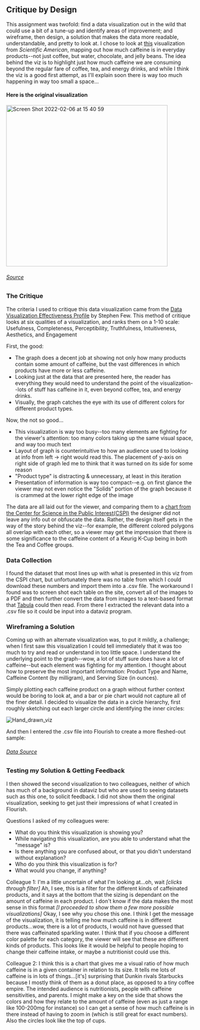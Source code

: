 ## Critique by Design

This assignment was twofold: find a data visualization out in the wild that could use a bit of a tune-up and identify areas of improvement; and wireframe, then design, a solution that makes the data more readable, understandable, and pretty to look at. I chose to look at [this](https://www.scientificamerican.com/article/graphic-science-caffeine-high-more-and-more-products-contain-large-doses/) visualization from *Scientific American*, mapping out how much caffeine is in everyday products--not just coffee, but water, chocolate, and jelly beans. The idea behind the viz is to highlight just how much caffeine we are consuming beyond the regular fare of coffee, tea, and energy drinks, and while I think the viz is a good first attempt, as I'll explain soon there is way too much happening in way too small a space...

#### Here is the original visualization

<img width="432" alt="Screen Shot 2022-02-06 at 15 40 59" src="https://user-images.githubusercontent.com/98067398/152700494-31c252e2-38a6-49ca-b2dd-28d2bda8c940.png">

###### [Source](https://www.scientificamerican.com/article/graphic-science-caffeine-high-more-and-more-products-contain-large-doses/)

### The Critique

The criteria I used to critique this data visualization came from the [Data Visualization Effectiveness Profile](http://www.perceptualedge.com/articles/visual_business_intelligence/data_visualization_effectiveness_profile.pdf) by Stephen Few. This method of critique looks at six qualities of a visualization, and ranks them on a 1-10 scale: Usefulness, Completeness, Perceptibility, Truthfulness, Intuitiveness, Aesthetics, and Engagement

First, the good:
* The graph does a decent job at showing not only how many products contain some amount of caffeine, but the vast differences in which products have more or less caffeine.
* Looking just at the data that are presented here, the reader has everything they would need to understand the point of the visualization--lots of stuff has caffeine in it, even beyond coffee, tea, and energy drinks.
* Visually, the graph catches the eye with its use of different colors for different product types.

Now, the not so good...
* This visualization is way too busy--too many elements are fighting for the viewer's attention: too many colors taking up the same visual space, and way too much text
* Layout of graph is counterintuitive to how an audience used to looking at info from left -> right would read this. The placement of y-axis on right side of graph led me to think that it was turned on its side for some reason
* "Product type" is distracting & unnecessary, at least in this iteration
* Presentation of information is way too compact--e.g. on first glance the viewer may not even notice the "Solids" portion of the graph because it is crammed at the lower right edge of the image

The data are all laid out for the viewer, and comparing them to a [chart from the Center for Science in the Public Interest(CSPI)](https://www.cspinet.org/eating-healthy/ingredients-of-concern/caffeine-chart) the designer did not leave any info out or obfuscate the data. Rather, the design itself gets in the way of the story behind the viz--for example, the different colored polygons all overlap with each other, so a viewer may get the impression that there is some significance to the caffeine content of a Keurig K-Cup being in both the Tea and Coffee groups. 

### Data Collection

I found the dataset that most lines up with what is presented in this viz from the CSPI chart, but unfortunately there was no table from which I could download these numbers and import them into a .csv file. The workaround I found was to screen shot each table on the site, convert all of the images to a PDF and then further convert the data from images to a text-based format that [Tabula](https://tabula.technology/) could then read. From there I extracted the relevant data into a .csv file so it could be input into a dataviz program.

### Wireframing a Solution

Coming up with an alternate visualization was, to put it mildly, a challenge; when I first saw this visualization I could tell immediately that it was too much to try and read or understand in too little space. I understand the underlying point to the graph--wow, a lot of stuff sure does have a lot of caffeine--but each element was fighting for my attention. I thought about how to preserve the most important information: Product Type and Name, Caffeine Content (by milligram), and Serving Size (in ounces).

Simply plotting each caffeine product on a graph without further context would be boring to look at, and a bar or pie chart would not capture all of the finer detail. I decided to visualize the data in a circle hierarchy, first roughly sketching out each larger circle and identifying the inner circles:

![Hand_drawn_viz](https://user-images.githubusercontent.com/98067398/152703110-03762bd4-9403-49a9-a6bc-30550fb99572.JPG)

And then I entered the  .csv file into Flourish to create a more fleshed-out sample:

<div class="flourish-embed flourish-hierarchy" data-src="visualisation/8625916"><script src="https://public.flourish.studio/resources/embed.js"></script></div>

###### [Data Source](https://www.cspinet.org/eating-healthy/ingredients-of-concern/caffeine-chart)

### Testing my Solution & Getting Feedback

I then showed the second visualization to two colleagues, neither of which has much of a background in dataviz but who are used to seeing datasets such as this one, to solicit feedback. I did not show them the original visualization, seeking to get just their impressions of what I created in Flourish. 

Questions I asked of my colleagues were:
* What do you think this visualization is showing you?
* While navigating this visualization, are you able to understand what the "message" is?
* Is there anything you are confused about, or that you didn't understand without explanation?
* Who do you think this visualization is for?
* What would you change, if anything?

Colleague 1: I'm a little uncertain of what I'm looking at...oh, wait *[clicks through filter]* Ah, I see, this is a filter for the different kinds of caffeinated products, and it says at the bottom that the sizing is dependant on the amount of caffeine in each product. I don't know if the data makes the most sense in this format *[I proceeded to show them a few more possible visualizations]* Okay, I see why you chose this one. I think I get the message of the visualization, it is telling me how much caffeine is in different products...wow, there is a lot of products, I would not have guessed that there was caffeinated sparkling water. I think that if you choose a different color palette for each category, the viewer will see that these are different kinds of products. This looks like it would be helpful to people hoping to change their caffeine intake, or maybe a nutritionist could use this.

Colleague 2: I think this is a chart that gives me a visual ratio of how much caffeine is in a given container in relation to its size.  It tells me lots of caffeine is in lots of things...[it's] surprising that Dunkin rivals Starbucks because I mostly think of them as a donut place, as opposed to a tiny coffee empire. The intended audience is nutritionists, people with caffeine sensitivities, and parents. I might make a key on the side that shows the colors and how they relate to the amount of caffeine (even as just a range like 100-200mg for instance) so I can get a sense of how much caffeine is in there instead of having to zoom in (which is still great for exact numbers). Also the circles look like the top of cups.

